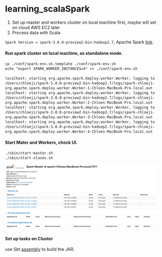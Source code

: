 # learning_scalaSpark

1. Set up master and workers cluster on local machine first, maybe will set on cloud AWS EC2 later
2. Process data with Scala 

`Spark Version = spark-3.0.0-preview2-bin-hadoop2.7`, Apache Spark <a href="http://spark.apache.org/downloads.html">link</a>.

#### Run spark cluster on local machine, as standalone mode. 
```
cp ./conf/spark-env.sh.template ./conf/spark-env.sh 
echo "export SPARK_WORKER_INSTANCES=4" >> ./conf/spark-env.sh

localhost: starting org.apache.spark.deploy.worker.Worker, logging to /Users/chloeji/spark-3.0.0-preview2-bin-hadoop2.7/logs/spark-chloeji-org.apache.spark.deploy.worker.Worker-1-Chloes-MacBook-Pro.local.out
localhost: starting org.apache.spark.deploy.worker.Worker, logging to /Users/chloeji/spark-3.0.0-preview2-bin-hadoop2.7/logs/spark-chloeji-org.apache.spark.deploy.worker.Worker-2-Chloes-MacBook-Pro.local.out
localhost: starting org.apache.spark.deploy.worker.Worker, logging to /Users/chloeji/spark-3.0.0-preview2-bin-hadoop2.7/logs/spark-chloeji-org.apache.spark.deploy.worker.Worker-3-Chloes-MacBook-Pro.local.out
localhost: starting org.apache.spark.deploy.worker.Worker, logging to /Users/chloeji/spark-3.0.0-preview2-bin-hadoop2.7/logs/spark-chloeji-org.apache.spark.deploy.worker.Worker-4-Chloes-MacBook-Pro.local.out
```
#### Start Mater and Workers, check UI. 
```
./sbin/start-master.sh
./sbin/start-slaves.sh
```
<img src="sparkWorkers.png"> 

#### Set up tasks on Cluster
use Sbt <a href="https://github.com/sbt/sbt-assembly">assembly</a> to build the JAR. 


